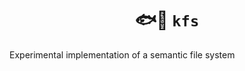 <h1 align="center">
  🐟📁 <code>kfs</code>
</h1>

Experimental implementation of a semantic file system
